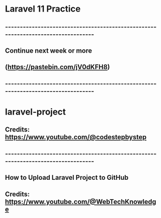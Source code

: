 # Laravel 11 Practice

## ---------------------------------------------------------------------------------

## Continue next week or more

## (https://pastebin.com/jV0dKFH8)

## ---------------------------------------------------------------------------------

# laravel-project
## Credits: https://www.youtube.com/@codestepbystep

## ---------------------------------------------------------------------------------

## How to Upload Laravel Project to GitHub

## Credits: https://www.youtube.com/@WebTechKnowledge
